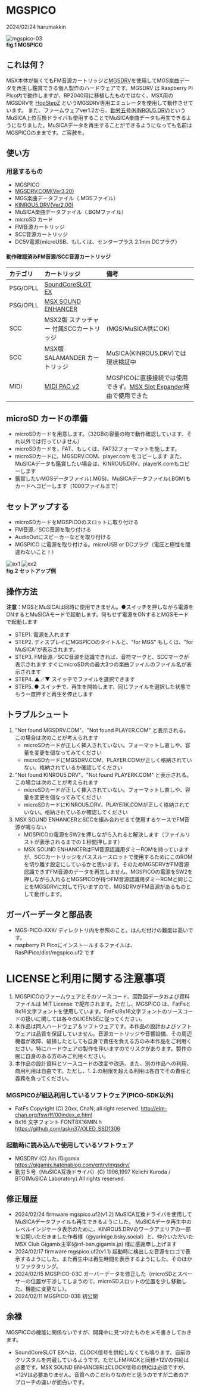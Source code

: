 # MGSPICO
2024/02/24 harumakkin

![mgspico-03](docs/pics/mgspico.png)</br>**fig.1 MGSPICO**

## これは何？
MSX本体が無くてもFM音源カートリッジと[MGSDRV](https://gigamix.hatenablog.com/entry/mgsdrv/)を使用してMGS楽曲データを再生し鑑賞できる個人製作のハードウェアです。MGSDRV は Raspberry Pi Pico内で動作しますが、RP2040用に移植したものではなく、MSX用のMGSDRVを [HopStepZ](https://github.com/cliffgraph/HopStepZ) というMGSDRV専用エミュレータを使用して動作させています。
また、ファームウェアver1.2から、[勤労五号(KINROU5.DRV)](https://sakuramail.net/fswold/music.html#muskin)というMuSICA上位互換ドライバも使用することでMuSICA楽曲データも再生できるようになりました。MuSICAデータを再生することができるようになっても名前はMGSPICOのままです。ご容赦を。

## 使い方
### 用意するもの
- MGSPICO
- [MGSDRV.COM(Ver3.20)](https://gigamix.hatenablog.com/entry/mgsdrv/)
- MGS楽曲データファイル（.MGSファイル）
- [KINROU5.DRV(Ver2.00)](https://sakuramail.net/fswold/music.html#muskin)
- MuSICA楽曲データファイル（.BGMファイル）
- microSD カード
- FM音源カートリッジ
- SCC音源カートリッジ
- DC5V電源(microUSB、もしくは、センタープラス 2.1mm DCプラグ）

#### 動作確認済みFM音源/SCC音源カートリッジ
|カテゴリ|カートリッジ|備考|
|:-|:-|:-|
|PSG/OPLL|[SoundCoreSLOT EX](http://niga2.sytes.net/sp/coreslot.pdf)||
|PSG/OPLL|[MSX SOUND ENHANCER](https://www.kadenken.com/view/item/000000001175)||
|SCC|MSX2版 スナッチャー 付属SCCカートリッジ|(MGS/MuSICA供にOK)|
|SCC|MSX版 SALAMANDER カートリッジ|MuSICA(KINROU5.DRV)では現状検証中|
|MIDI|[MIDI PAC v2](https://shop.supersoniqs.com/)|MGSPICOに直接接続では使用できず。[MSX Slot Expander](https://www.8bits4ever.net/product-page/msx-slot-expander)経由で使用できた|

## microSD カードの準備
- microSDカードを用意します。（32GBの容量の物で動作確認しています、それ以外では行っていません）
- microSDカードを、FAT、もしくは、FAT32フォーマットを施します。
- microSDカードに、MGSDRV.COM、player.com をコピーします
また、MuSICAデータも鑑賞したい場合は、KINROU5.DRV、playerK.comもコピーします
- 鑑賞したいMGSデータファイル(.MGS)、MuSICAデータファイル(.BGM)もカードへコピーします（1000ファイルまで）

## セットアップする
- microSDカードをMGSPICOのスロットに取り付ける
- FM音源／SCC音源を取り付ける
- AudioOutにスピーカーなどを取り付ける
- MGSPICO に電源を取り付ける。microUSB or DCプラグ（電圧と極性を間違わないこと！）

![ex1](docs/pics/ex1.png)
![ex2](docs/pics/ex2.png)</br>**fig.2 セットアップ例**

## 操作方法
**注意**：MGSとMuSICAは同時に使用できません。●スイッチを押しながら電源をONするとMuSICAモードで起動します。何もせず電源をONするとMGSモードで起動します
- STEP1. 電源を入れます
- STEP2. ディスプレイにMGSPICOのタイトルと、"for MGS" もしくは、"for MuSICA"が表示されます。
- STEP3. FM音源／SCC音源を認識できれば、音符マークと、SCCマークが表示されます
すぐにmicroSD内の最大3つの楽曲ファイルのファイル名が表示されます
- STEP4. ▲／▼ スイッチでファイルを選択できます
- STEP5. ● スイッチで、再生を開始します、同じファイルを選択した状態でもう一度押すと再生を停止します

## トラブルシュート
1. "Not found MGSDRV.COM"、"Not found PLAYER.COM" と表示される。この場合は次のことが考えられます
	- microSDカードが正しく挿入されていない。フォーマットし直しや、容量を変更を個なってみてください
	- microSDカードにMGSDRV.COM、PLAYER.COMが正しく格納されていない。格納されているか確認してください
2. "Not found KINROU5.DRV"、"Not found PLAYERK.COM" と表示される。この場合は次のことが考えられます
	- microSDカードが正しく挿入されていない。フォーマットし直しや、容量を変更を個なってみてください
	- microSDカードにKINROU5.DRV、PLAYERK.COMが正しく格納されていない。格納されているか確認してください
3. MSX SOUND ENHANCERとSCCを組み合わせるて使用するケースでFM音源が鳴らない
	- MGSPICOの電源をSW2を押しながら入れると解決します（ファイルリストが表示されるまでの１秒間押します）
	- MSX SOUND ENHANCERはFM音源認識用ダミーROMを持っていますが、SCCカートリッジをパススルースロットで使用するためにこのROMを切り離す設定にしているかと思います。そのためMGSDRVがFM音源認識できずFM音源のデータを再生しません。MGSPICOの電源をSW2を押しながら入れるとMGSPICOが持つFM音源認識用ダミーROMと同じことをMGSDRVに対して行いますので、MGSDRVがFM音源があるものとして動作します。

## ガーバーデータと部品表
- MGS-PICO-XXX/ ディレクトリ内を参照のこと。はんだ付けの難度は高いです。
- raspberry Pi Picoにインストールするファイルは、RasPiPico/dist/mgspico.uf2 です

# LICENSEと利用に関する注意事項
1. MGSPICOのファームウェアとそのソースコード、回路図データおよび資料ファイルは MIT License で配布されます。ただし、MGSPICO は、FatFsと8x16文字フォントを使用しています。FatFs/8x16文字フォントのソースコードの扱いに関しては各々のLICENSEに従ってください。
2. 本作品は同人ハードウェア＆ソフトウェアです。本作品の設計およびソフトウェアは品質を保証していません。音源カートリッジや音響設備、その周辺機器が故障、破損したとしても自身で責任を負える方のみ本作品をご利用ください。特にハードウェアの製作を伴いますのでリスクがあります。製作の腕に自身のある方のみご利用ください。
3. 本作品の設計資料とソースコードの改変や改造、また、別の作品への利用、商用利用は自由です。ただし、1. 2.の制限を超える利用は各自でその責任と義務を負ってください。

### MGSPICOが組込利用しているソフトウェア(PICO-SDK以外)
- FatFs Copyright (C) 20xx, ChaN, all right reserved. http://elm-chan.org/fsw/ff/00index_e.html
- 8x16 文字フォント FONT8X16MIN.h https://github.com/askn37/OLED_SSD1306
### 起動時に読み込んで使用しているソフトウェア
- MGSDRV (C) Ain./Gigamix https://gigamix.hatenablog.com/entry/mgsdrv/
- 勤労５号（MuSICA互換ドライバ）(C) 1996,1997 Keiichi Kuroda / BTO(MuSICA Laboratory) All rights reserved.

## 修正履歴
- 2024/02/24 firmware mgspico.uf2(v1.2)
MuSICA互換ドライバを使用してMuSICAデータファイルも再生できるようにした。
MuSICAデータ再生中のレベルインジケータ表示のために、KINROU5.DRVのワークアエリアの一部を公開いただきました作者様（@yarinige.bsky.social）と、仲介いただいたMSX Club Gigamix主宰(@nf-ban.gigamix.jp) 様に感謝申し上げます
- 2024/02/17 firmware mgspico.uf2(v1.1)
起動時に検出した音源をロゴで表示するようにした。また再生中は再生時間を表示するようにした。そのほかリファクタリング。
- 2024/02/15 MGSPICO-03C
ガーバーデータを修正した（microSDとスペーサーの位置が干渉してしまうので、microSDスロットの位置を少し移動した。機能に変更なし）。
- 2024/02/11 MGSPICO-03B
初公開

## 余禄
MGSPICOの機能に関係ないですが、開発中に見つけたものをメモ書きしておきます。
- SoundCoreSLOT EXへは、CLOCK信号を供給しなくても鳴ります。自前のクリスタルを内蔵しているようです。ただしFMPACKと同様±12Vの供給は必要です。MSX SOUND ENHANCERはCLOCK信号の供給は必須ですが、±12Vは必要ありません。音質へのこだわりなのだと思うのですが二者のアプローチの違いが面白いです。



